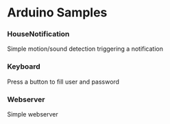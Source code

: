 # Arduino Samples

### HouseNotification
Simple motion/sound detection triggering a notification

### Keyboard
Press a button to fill user and password

### Webserver
Simple webserver
